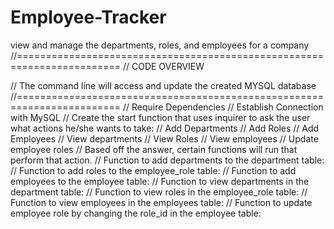 # Employee-Tracker
view and manage the departments, roles, and employees for a company
//========================================================================
// CODE OVERVIEW


// The command line will access and update the created MYSQL database
//========================================================================
// Require Dependencies
// Establish Connection with MySQL
// Create the start function that uses inquirer to ask the user what actions he/she wants to take:
        // Add Departments
        // Add Roles
        // Add Employees
        // View departments
        // View Roles
        // View employees
        // Update employee roles
    // Based off the answer, certain functions will run that perform that action.
// Function to add departments to the department table:
// Function to add roles to the employee_role table:
// Function to add employees to the employee table:
// Function to view departments in the department table:
// Function to view roles in the employee_role table:
// Function to view employees in the employees table:
// Function to update employee role by changing the role_id in the employee table:

